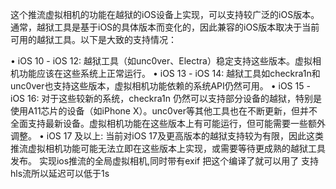 这个推流虚拟相机的功能在越狱的iOS设备上实现，可以支持较广泛的iOS版本。通常，越狱工具是基于iOS的具体版本而变化的，因此兼容的iOS版本取决于当前可用的越狱工具。以下是大致的支持情况：

 • iOS 10 - iOS 12: 越狱工具（如unc0ver、Electra）稳定支持这些版本。虚拟相机功能应该在这些系统上正常运行。
 • iOS 13 - iOS 14: 越狱工具如checkra1n和unc0ver也支持这些版本，虚拟相机功能依赖的系统API仍然可用。
 • iOS 15 - iOS 16: 对于这些较新的系统，checkra1n 仍然可以支持部分设备的越狱，特别是使用A11芯片的设备（如iPhone X）。unc0ver等其他工具也在不断更新，但并不全面支持最新设备。虚拟相机功能在这些版本上有可能运行，但可能需要一些额外调整。
 • iOS 17 及以上: 当前对iOS 17及更高版本的越狱支持较为有限，因此这类推流虚拟相机功能可能无法立即在这些版本上实现，或需要等待更成熟的越狱工具发布。
 实现ios推流的全局虚拟相机,同时带有exif
 把这个编译了就可以用了
 支持hls流所以延迟可以低于1s
